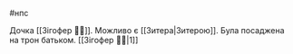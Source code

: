 #нпс 

Дочка [[Зігофер 🧟‍♂️]]. Можливо є [[Зитера|Зитерою]]. Була посаджена на трон батьком.  [[Зігофер 🧟‍♂️|1]]
